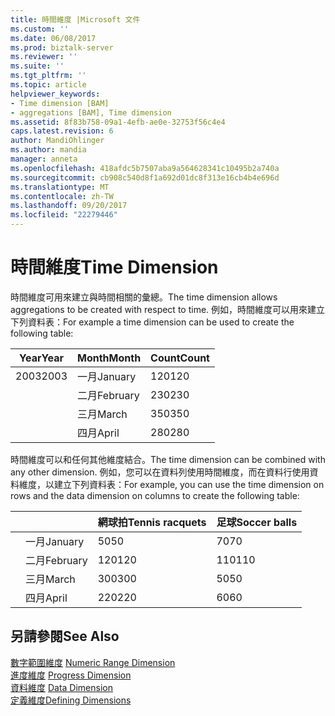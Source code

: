```yaml
---
title: 時間維度 |Microsoft 文件
ms.custom: ''
ms.date: 06/08/2017
ms.prod: biztalk-server
ms.reviewer: ''
ms.suite: ''
ms.tgt_pltfrm: ''
ms.topic: article
helpviewer_keywords:
- Time dimension [BAM]
- aggregations [BAM], Time dimension
ms.assetid: 8f83b758-09a1-4efb-ae0e-32753f56c4e4
caps.latest.revision: 6
author: MandiOhlinger
ms.author: mandia
manager: anneta
ms.openlocfilehash: 418afdc5b7507aba9a564628341c10495b2a740a
ms.sourcegitcommit: cb908c540d8f1a692d01dc8f313e16cb4b4e696d
ms.translationtype: MT
ms.contentlocale: zh-TW
ms.lasthandoff: 09/20/2017
ms.locfileid: "22279446"
---
```

# <a name="time-dimension"></a><span data-ttu-id="a9bd9-102">時間維度</span><span class="sxs-lookup"><span data-stu-id="a9bd9-102">Time Dimension</span></span>
<span data-ttu-id="a9bd9-103">時間維度可用來建立與時間相關的彙總。</span><span class="sxs-lookup"><span data-stu-id="a9bd9-103">The time dimension allows aggregations to be created with respect to time.</span></span> <span data-ttu-id="a9bd9-104">例如，時間維度可以用來建立下列資料表：</span><span class="sxs-lookup"><span data-stu-id="a9bd9-104">For example a time dimension can be used to create the following table:</span></span>  
  
|<span data-ttu-id="a9bd9-105">Year</span><span class="sxs-lookup"><span data-stu-id="a9bd9-105">Year</span></span>|<span data-ttu-id="a9bd9-106">Month</span><span class="sxs-lookup"><span data-stu-id="a9bd9-106">Month</span></span>|<span data-ttu-id="a9bd9-107">Count</span><span class="sxs-lookup"><span data-stu-id="a9bd9-107">Count</span></span>|  
|----------|-----------|-----------|  
|<span data-ttu-id="a9bd9-108">2003</span><span class="sxs-lookup"><span data-stu-id="a9bd9-108">2003</span></span>|<span data-ttu-id="a9bd9-109">一月</span><span class="sxs-lookup"><span data-stu-id="a9bd9-109">January</span></span>|<span data-ttu-id="a9bd9-110">120</span><span class="sxs-lookup"><span data-stu-id="a9bd9-110">120</span></span>|  
||<span data-ttu-id="a9bd9-111">二月</span><span class="sxs-lookup"><span data-stu-id="a9bd9-111">February</span></span>|<span data-ttu-id="a9bd9-112">230</span><span class="sxs-lookup"><span data-stu-id="a9bd9-112">230</span></span>|  
||<span data-ttu-id="a9bd9-113">三月</span><span class="sxs-lookup"><span data-stu-id="a9bd9-113">March</span></span>|<span data-ttu-id="a9bd9-114">350</span><span class="sxs-lookup"><span data-stu-id="a9bd9-114">350</span></span>|  
||<span data-ttu-id="a9bd9-115">四月</span><span class="sxs-lookup"><span data-stu-id="a9bd9-115">April</span></span>|<span data-ttu-id="a9bd9-116">280</span><span class="sxs-lookup"><span data-stu-id="a9bd9-116">280</span></span>|  
  
 <span data-ttu-id="a9bd9-117">時間維度可以和任何其他維度結合。</span><span class="sxs-lookup"><span data-stu-id="a9bd9-117">The time dimension can be combined with any other dimension.</span></span> <span data-ttu-id="a9bd9-118">例如，您可以在資料列使用時間維度，而在資料行使用資料維度，以建立下列資料表：</span><span class="sxs-lookup"><span data-stu-id="a9bd9-118">For example, you can use the time dimension on rows and the data dimension on columns to create the following table:</span></span>  
  
|||<span data-ttu-id="a9bd9-119">網球拍</span><span class="sxs-lookup"><span data-stu-id="a9bd9-119">Tennis racquets</span></span>|<span data-ttu-id="a9bd9-120">足球</span><span class="sxs-lookup"><span data-stu-id="a9bd9-120">Soccer balls</span></span>|  
|------|------|---------------------|------------------|  
||<span data-ttu-id="a9bd9-121">一月</span><span class="sxs-lookup"><span data-stu-id="a9bd9-121">January</span></span>|<span data-ttu-id="a9bd9-122">50</span><span class="sxs-lookup"><span data-stu-id="a9bd9-122">50</span></span>|<span data-ttu-id="a9bd9-123">70</span><span class="sxs-lookup"><span data-stu-id="a9bd9-123">70</span></span>|  
||<span data-ttu-id="a9bd9-124">二月</span><span class="sxs-lookup"><span data-stu-id="a9bd9-124">February</span></span>|<span data-ttu-id="a9bd9-125">120</span><span class="sxs-lookup"><span data-stu-id="a9bd9-125">120</span></span>|<span data-ttu-id="a9bd9-126">110</span><span class="sxs-lookup"><span data-stu-id="a9bd9-126">110</span></span>|  
||<span data-ttu-id="a9bd9-127">三月</span><span class="sxs-lookup"><span data-stu-id="a9bd9-127">March</span></span>|<span data-ttu-id="a9bd9-128">300</span><span class="sxs-lookup"><span data-stu-id="a9bd9-128">300</span></span>|<span data-ttu-id="a9bd9-129">50</span><span class="sxs-lookup"><span data-stu-id="a9bd9-129">50</span></span>|  
||<span data-ttu-id="a9bd9-130">四月</span><span class="sxs-lookup"><span data-stu-id="a9bd9-130">April</span></span>|<span data-ttu-id="a9bd9-131">220</span><span class="sxs-lookup"><span data-stu-id="a9bd9-131">220</span></span>|<span data-ttu-id="a9bd9-132">60</span><span class="sxs-lookup"><span data-stu-id="a9bd9-132">60</span></span>|  
  
## <a name="see-also"></a><span data-ttu-id="a9bd9-133">另請參閱</span><span class="sxs-lookup"><span data-stu-id="a9bd9-133">See Also</span></span>  
 <span data-ttu-id="a9bd9-134">[數字範圍維度](../core/numeric-range-dimension.md) </span><span class="sxs-lookup"><span data-stu-id="a9bd9-134">[Numeric Range Dimension](../core/numeric-range-dimension.md) </span></span>  
 <span data-ttu-id="a9bd9-135">[進度維度](../core/progress-dimension.md) </span><span class="sxs-lookup"><span data-stu-id="a9bd9-135">[Progress Dimension](../core/progress-dimension.md) </span></span>  
 <span data-ttu-id="a9bd9-136">[資料維度](../core/data-dimension.md) </span><span class="sxs-lookup"><span data-stu-id="a9bd9-136">[Data Dimension](../core/data-dimension.md) </span></span>  
 [<span data-ttu-id="a9bd9-137">定義維度</span><span class="sxs-lookup"><span data-stu-id="a9bd9-137">Defining Dimensions</span></span>](../core/defining-dimensions.md)